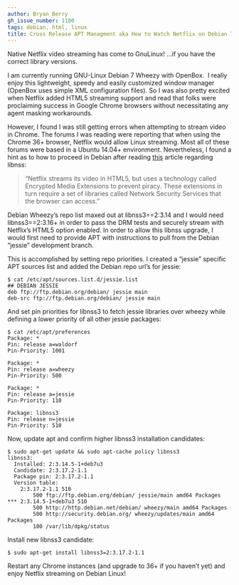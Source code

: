 ```yaml
---
author: Bryan Berry
gh_issue_number: 1100
tags: debian, html, linux
title: Cross Release APT Managment aka How to Watch Netflix on Debian 7 Wheezy
---
```




Native Netflix video streaming has come to GnuLinux! ...if you have the correct library versions.

I am currently running GNU-Linux Debian 7 Wheezy with OpenBox.  I really enjoy this lightweight, speedy and easily customized window manager (OpenBox uses simple XML configuration files). So I was also pretty excited when Netflix added HTML5 streaming support and read that folks were proclaiming success in Google Chrome browsers without necessitating any agent masking workarounds.

However, I found I was still getting errors when attempting to stream video in Chrome. The forums I was reading were reporting that when using the Chrome 36+ browser, Netflix would allow Linux streaming. Most all of these forums were based in a Ubuntu 14.04+ environment. Nevertheless, I found a hint as to how to proceed in Debian after reading [this](http://www.pcworld.com/article/2824623/ubuntu-linux-gets-netflix-without-weird-workarounds.html) article regarding libnss:

> “Netflix streams its video in HTML5, but uses a technology called Encrypted Media Extensions to prevent piracy. These extensions in turn require a set of libraries called Network Security Services that the browser can access.”
> 
> 

Debian Wheezy’s repo list maxed out at libnss3==2:3.14 and I would need libnss3==2:3.16+ in order to pass the DRM tests and securely stream with Netflix’s HTML5 option enabled. In order to allow this libnss upgrade, I would first need to provide APT with instructions to pull from the Debian “jessie” development branch.

This is accomplished by setting repo priorities. I created a “jessie” specific APT sources list and added the Debian repo url’s for jessie:

```nohighlight
$ cat /etc/apt/sources.list.d/jessie.list
## DEBIAN JESSIE
deb ftp://ftp.debian.org/debian/ jessie main
deb-src ftp://ftp.debian.org/debian/ jessie main
```

And set pin priorities for libnss3 to fetch jessie libraries over wheezy while defining a lower priority of all other jessie packages:

```nohighlight
$ cat /etc/apt/preferences
Package: *
Pin: release a=waldorf
Pin-Priority: 1001

Package: *
Pin: release a=wheezy
Pin-Priority: 500

Package: *
Pin: release a=jessie
Pin-Priority: 110

Package: libnss3
Pin: release n=jessie
Pin-Priority: 510
```

Now, update apt and confirm higher libnss3 installation candidates:

```nohighlight
$ sudo apt-get update && sudo apt-cache policy libnss3
libnss3:
  Installed: 2:3.14.5-1+deb7u3
  Candidate: 2:3.17.2-1.1
  Package pin: 2:3.17.2-1.1
  Version table:
    2:3.17.2-1.1 510
        500 ftp://ftp.debian.org/debian/ jessie/main amd64 Packages
*** 2:3.14.5-1+deb7u3 510
        500 http://http.debian.net/debian/ wheezy/main amd64 Packages
        500 http://security.debian.org/ wheezy/updates/main amd64 Packages
        100 /var/lib/dpkg/status

```

Install new libnss3 candidate:

```nohighlight
$ sudo apt-get install libnss3=2:3.17.2-1.1
```

Restart any Chrome instances (and upgrade to 36+ if you haven’t yet) and enjoy Netflix streaming on Debian Linux!


